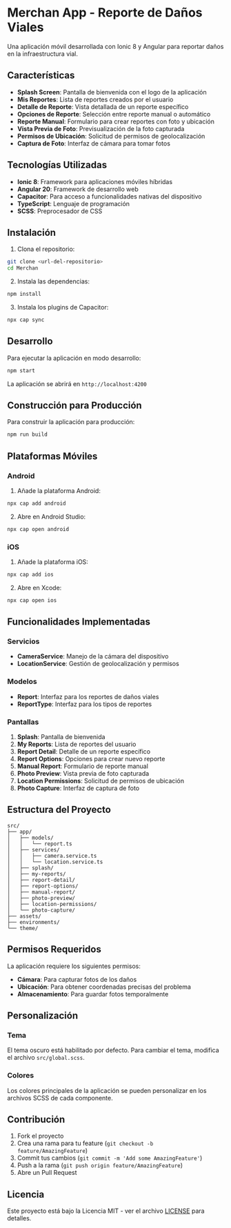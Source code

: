 # Merchan App - Reporte de Daños Viales

Una aplicación móvil desarrollada con Ionic 8 y Angular para reportar daños en la infraestructura vial.

## Características

- **Splash Screen**: Pantalla de bienvenida con el logo de la aplicación
- **Mis Reportes**: Lista de reportes creados por el usuario
- **Detalle de Reporte**: Vista detallada de un reporte específico
- **Opciones de Reporte**: Selección entre reporte manual o automático
- **Reporte Manual**: Formulario para crear reportes con foto y ubicación
- **Vista Previa de Foto**: Previsualización de la foto capturada
- **Permisos de Ubicación**: Solicitud de permisos de geolocalización
- **Captura de Foto**: Interfaz de cámara para tomar fotos

## Tecnologías Utilizadas

- **Ionic 8**: Framework para aplicaciones móviles híbridas
- **Angular 20**: Framework de desarrollo web
- **Capacitor**: Para acceso a funcionalidades nativas del dispositivo
- **TypeScript**: Lenguaje de programación
- **SCSS**: Preprocesador de CSS

## Instalación

1. Clona el repositorio:
```bash
git clone <url-del-repositorio>
cd Merchan
```

2. Instala las dependencias:
```bash
npm install
```

3. Instala los plugins de Capacitor:
```bash
npx cap sync
```

## Desarrollo

Para ejecutar la aplicación en modo desarrollo:

```bash
npm start
```

La aplicación se abrirá en `http://localhost:4200`

## Construcción para Producción

Para construir la aplicación para producción:

```bash
npm run build
```

## Plataformas Móviles

### Android

1. Añade la plataforma Android:
```bash
npx cap add android
```

2. Abre en Android Studio:
```bash
npx cap open android
```

### iOS

1. Añade la plataforma iOS:
```bash
npx cap add ios
```

2. Abre en Xcode:
```bash
npx cap open ios
```

## Funcionalidades Implementadas

### Servicios

- **CameraService**: Manejo de la cámara del dispositivo
- **LocationService**: Gestión de geolocalización y permisos

### Modelos

- **Report**: Interfaz para los reportes de daños viales
- **ReportType**: Interfaz para los tipos de reportes

### Pantallas

1. **Splash**: Pantalla de bienvenida
2. **My Reports**: Lista de reportes del usuario
3. **Report Detail**: Detalle de un reporte específico
4. **Report Options**: Opciones para crear nuevo reporte
5. **Manual Report**: Formulario de reporte manual
6. **Photo Preview**: Vista previa de foto capturada
7. **Location Permissions**: Solicitud de permisos de ubicación
8. **Photo Capture**: Interfaz de captura de foto

## Estructura del Proyecto

```
src/
├── app/
│   ├── models/
│   │   └── report.ts
│   ├── services/
│   │   ├── camera.service.ts
│   │   └── location.service.ts
│   ├── splash/
│   ├── my-reports/
│   ├── report-detail/
│   ├── report-options/
│   ├── manual-report/
│   ├── photo-preview/
│   ├── location-permissions/
│   └── photo-capture/
├── assets/
├── environments/
└── theme/
```

## Permisos Requeridos

La aplicación requiere los siguientes permisos:

- **Cámara**: Para capturar fotos de los daños
- **Ubicación**: Para obtener coordenadas precisas del problema
- **Almacenamiento**: Para guardar fotos temporalmente

## Personalización

### Tema

El tema oscuro está habilitado por defecto. Para cambiar el tema, modifica el archivo `src/global.scss`.

### Colores

Los colores principales de la aplicación se pueden personalizar en los archivos SCSS de cada componente.

## Contribución

1. Fork el proyecto
2. Crea una rama para tu feature (`git checkout -b feature/AmazingFeature`)
3. Commit tus cambios (`git commit -m 'Add some AmazingFeature'`)
4. Push a la rama (`git push origin feature/AmazingFeature`)
5. Abre un Pull Request

## Licencia

Este proyecto está bajo la Licencia MIT - ver el archivo [LICENSE](LICENSE) para detalles.
